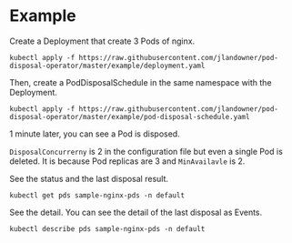 # Example

Create a Deployment that create 3 Pods of nginx.

```shell
kubectl apply -f https://raw.githubusercontent.com/jlandowner/pod-disposal-operator/master/example/deployment.yaml
```

Then, create a PodDisposalSchedule in the same namespace with the Deployment.

```shell
kubectl apply -f https://raw.githubusercontent.com/jlandowner/pod-disposal-operator/master/example/pod-disposal-schedule.yaml
```

1 minute later, you can see a Pod is disposed.

`DisposalConcurrerny` is 2 in the configuration file but even a single Pod is deleted.
It is because Pod replicas are 3 and `MinAvailavle` is 2.

See the status and the last disposal result.

```shell
kubectl get pds sample-nginx-pds -n default
```

See the detail. You can see the detail of the last disposal as Events.

```shell
kubectl describe pds sample-nginx-pds -n default
```

